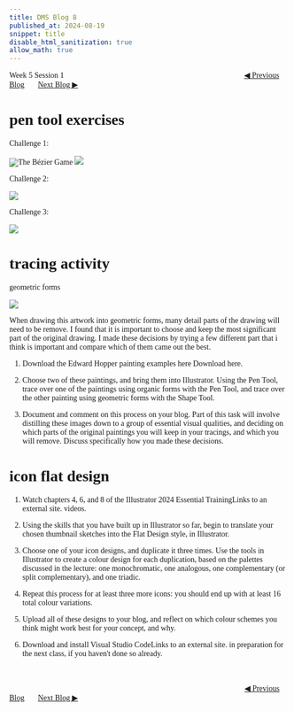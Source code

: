 ```yaml
---
title: DMS Blog 8
published_at: 2024-08-19
snippet: title
disable_html_sanitization: true
allow_math: true
---
```

<font face="Times New Roman">
Week 5 Session 1
<a href="https://d20502-d-dms1-blog-38.deno.dev/seventh-blog-post" class="button" style="margin-left:23em">◀︎ Previous Blog</a>&nbsp;&nbsp;&nbsp;&nbsp;&nbsp;&nbsp;
<a href="https://d20502-d-dms1-blog-38.deno.dev/ninth-blog-post" class="button">Next Blog ▶︎</a>

# pen tool exercises


Challenge 1:

![The Bézier Game](240819/1.png)
![](240819/2.png)


Challenge 2:

![](240819/3.png)


Challenge 3: 

![](240819/4.png)


# tracing activity

geometric forms

![](240819/5.png)


When drawing this artwork into geometric forms, many detail parts of the drawing will need to be remove. I found that it is important to choose and keep the most significant part of the original drawing. I made these decisions by trying a few different part that i think is important and compare which of them came out the best.


1. Download the Edward Hopper painting examples here Download here. 

2. Choose two of these paintings, and bring them into Illustrator. Using the Pen Tool, trace over one of the paintings using organic forms with the Pen Tool, and trace over the other painting using geometric forms with the Shape Tool.

3. Document and comment on this process on your blog. Part of this task will involve distilling these images down to a group of essential visual qualities, and deciding on which parts of the original paintings you will keep in your tracings, and which you will remove. Discuss specifically how you made these decisions.

# icon flat design

1. Watch chapters 4, 6, and 8 of the Illustrator 2024 Essential TrainingLinks to an external site. videos.

2. Using the skills that you have built up in Illustrator so far, begin to translate your chosen thumbnail sketches into the Flat Design style, in Illustrator. 

3. Choose one of your icon designs, and duplicate it three times. Use the tools in Illustrator to create a colour design for each duplication, based on the palettes discussed in the lecture: one monochromatic, one analogous, one complementary (or split complementary), and one triadic. 

4. Repeat this process for at least three more icons: you should end up with at least 16 total colour variations.

5. Upload all of these designs to your blog, and reflect on which colour schemes you think might work best for your concept, and why.

6. Download and install Visual Studio CodeLinks to an external site. in preparation for the next class, if you haven't done so already. 

<br></br>
<a href="https://d20502-d-dms1-blog-38.deno.dev/seventh-blog-post" class="button" style="margin-left:30.35em">◀︎ Previous Blog</a>&nbsp;&nbsp;&nbsp;&nbsp;&nbsp;&nbsp;
<a href="https://d20502-d-dms1-blog-38.deno.dev/ninth-blog-post" class="button">Next Blog ▶︎</a>
</font>